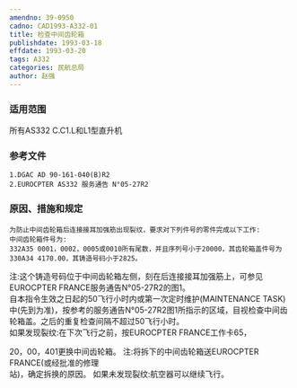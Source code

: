 ```yaml
---
amendno: 39-0950  
cadno: CAD1993-A332-01  
title: 检查中间齿轮箱  
publishdate: 1993-03-18  
effdate: 1993-03-20  
tags: A332  
categories: 民航总局  
author: 赵强  
---
```

  
### 适用范围  
所有AS332 C.C1.L和L1型直升机  
  
<!--more-->  
### 参考文件  
    1.DGAC AD 90-161-040(B)R2  
    2.EUROCPTER AS332 服务通告 N°05-27R2  
  
### 原因、措施和规定  
    为防止中间齿轮箱后连接接耳加强筋出现裂纹，要求对下列件号的零件完成以下工作:  
    中间齿轮箱件号为:  
    332A35 0001，0002，0005或0010所有尾数，并且序列号小于20000，其齿轮箱盖件号为330A34 4170.00，其铸造号码小于2825。  
注:这个铸造号码位于中间齿轮箱左侧，刻在后连接接耳加强筋上，可参见EUROCPTER FRANCE服务通告N°05-27R2的图1。  
    自本指令生效之日起的50飞行小时内或第一次定时维护(MAINTENANCE TASK)中(先到为准)，按参考的服务通告N°05-27R2图1所指示的区域，目视检查中间齿轮箱盖。之后的重复检查间隔不超过50飞行小时。  
    如果发现裂纹:在下次飞行之前，按EUROCPTER FRANCE工作卡65，  
  
20，00，401更换中间齿轮箱。 注:将拆下的中间齿轮箱送EUROCPTER FRANCE(或经批准的修理  
站)，确定拆换的原因。     如果未发现裂纹:航空器可以继续飞行。  
